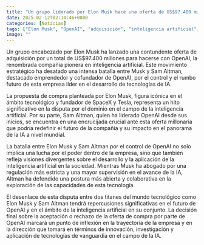 ```yaml
---
title: "Un grupo liderado por Elon Musk hace una oferta de US$97.400 millones para comprar OpenAI, la compañía que creó ChatGPT"
date: 2025-02-12T02:14:46+0000
categories: [Noticias]
tags: ["Elon Musk", "OpenAI", "adquisición", "inteligencia artificial", "tecnología", "oferta", "empresa."]
image: ""
---
```


Un grupo encabezado por Elon Musk ha lanzado una contundente oferta de adquisición por un total de US$97.400 millones para hacerse con OpenAI, la renombrada compañía pionera en inteligencia artificial. Este movimiento estratégico ha desatado una intensa batalla entre Musk y Sam Altman, destacado emprendedor y cofundador de OpenAI, por el control y el rumbo futuro de esta empresa líder en el desarrollo de tecnologías de IA.

La propuesta de compra planteada por Elon Musk, figura icónica en el ámbito tecnológico y fundador de SpaceX y Tesla, representa un hito significativo en la disputa por el dominio en el campo de la inteligencia artificial. Por su parte, Sam Altman, quien ha liderado OpenAI desde sus inicios, se encuentra en una encrucijada crucial ante esta oferta millonaria que podría redefinir el futuro de la compañía y su impacto en el panorama de la IA a nivel mundial.

La batalla entre Elon Musk y Sam Altman por el control de OpenAI no solo implica una lucha por el poder dentro de la empresa, sino que también refleja visiones divergentes sobre el desarrollo y la aplicación de la inteligencia artificial en la sociedad. Mientras Musk ha abogado por una regulación más estricta y una mayor supervisión en el avance de la IA, Altman ha defendido una postura más abierta y colaborativa en la exploración de las capacidades de esta tecnología.

El desenlace de esta disputa entre dos titanes del mundo tecnológico como Elon Musk y Sam Altman tendrá repercusiones significativas en el futuro de OpenAI y en el ámbito de la inteligencia artificial en su conjunto. La decisión final sobre la aceptación o rechazo de la oferta de compra por parte de OpenAI marcará un punto de inflexión en la trayectoria de la empresa y en la dirección que tomará en términos de innovación, investigación y aplicación de tecnologías de vanguardia en el campo de la IA.
    